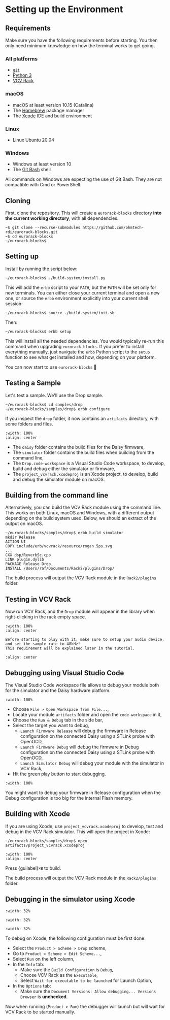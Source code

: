 # Setting up the Environment

## Requirements

Make sure you have the following requirements before starting.
You then only need minimum knowledge on how the terminal works to get going.

### All platforms

- [`git`](https://git-scm.com/download)
- [Python 3](https://www.python.org/downloads/)
- [VCV Rack](https://vcvrack.com/Rack)

### macOS

- macOS at least version 10.15 (Catalina)
- The [Homebrew](https://brew.sh) package manager
- The [Xcode](https://developer.apple.com/xcode/) IDE and build environment

### Linux

- Linux Ubuntu 20.04

### Windows

- Windows at least version 10
- The [Git Bash](https://git-scm.com/download) shell

All commands on Windows are expecting the use of Git Bash.
They are not compatible with Cmd or PowerShell.


## Cloning

First, clone the repository. This will create a `eurorack-blocks` directory **into the current working directory**, with all dependencies.


```shell-session
~$ git clone --recurse-submodules https://github.com/ohmtech-rdi/eurorack-blocks.git
~$ cd eurorack-blocks
~/eurorack-blocks$
```


## Setting up

Install by running the script below:

```shell-session
~/eurorack-blocks$ ./build-system/install.py
```

This will add the `erbb` script to your `PATH`, but the `PATH` will be set only for new terminals.
You can either close your current terminal and open a new one, or source the `erbb` environment
explicitly into your current shell session:

```shell-session
~/eurorack-blocks$ source ./build-system/init.sh
```

Then:

```shell-session
~/eurorack-blocks$ erbb setup
```

This will install all the needed dependencies. You would typically re-run this command when
upgrading `eurorack-blocks`.
If you prefer to install everything manually, just navigate the `erbb` Python script
to the `setup` function to see what get installed and how, depending on your platform.

You can now start to use `eurorack-blocks` 🎉


## Testing a Sample

Let's test a sample. We'll use the Drop sample.

```shell-session
~/eurorack-blocks$ cd samples/drop
~/eurorack-blocks/samples/drop$ erbb configure
```

If you inspect the `drop` folder, it now contains an `artifacts` directory, with some folders and files.

```{image} setup-configure.png
:width: 100%
:align: center
```

- The `daisy` folder contains the build files for the Daisy firmware,
- The `simulator` folder contains the build files when building from the command line,
- The `Drop.code-workspace` is a Visual Studio Code workspace, to develop, build and debug either the simulator or firmware,
- The `project_vcvrack.xcodeproj` is an Xcode project, to develop, build and debug the simulator module on macOS.


## Building from the command line

Alternatively, you can build the VCV Rack module using the command line.
This works on both Linux, macOS and Windows, with a different output depending on the build system
used. Below, we should an extract of the output on macOS.

```shell-session
~/eurorack-blocks/samples/drop$ erbb build simulator
mkdir Release
ACTION UI
COPY include/erb/vcvrack/resource/rogan.5ps.svg
...
CXX dsp/ReverbSc.cpp
LINK plugin.dylib
PACKAGE Release Drop
INSTALL /Users/raf/Documents/Rack2/plugins/Drop/
```

The build process will output the VCV Rack module in the `Rack2/plugins` folder.


## Testing in VCV Rack

Now run VCV Rack, and the `Drop` module will appear in the library when right-clicking
in the rack empty space.

```{image} setup-rack.png
:width: 100%
:align: center
```

```{important}
Before starting to play with it, make sure to setup your audio device,
and set the sample rate to 48kHz!
This requirement will be explained later in the tutorial.
```

```{image} setup-rack-audio.png
:align: center
```


## Debugging using Visual Studio Code

The Visual Studio Code workspace file allows to debug your module both for the simulator and the Daisy hardware platform.

```{image} setup-vscode.png
:width: 100%
```

- Choose `File > Open Workspace from File...`,
- Locate your module `artifacts` folder and open the `code-workspace` in it,
- Choose the `Run & Debug` tab in the side bar,
- Select the target you want to debug,
   - `Launch Firmware Release` will debug the firmware in Release configuration on the connected Daisy using a STLink probe with OpenOCD,
   - `Launch Firmware Debug` will debug the firmware in Debug configuration on the connected Daisy using a STLink probe with OpenOCD,
   - `Launch Simulator Debug` will debug your module with the simulator in VCV Rack,
- Hit the green play button to start debugging.

```{image} setup-vscode-debug.png
:width: 100%
```

You might want to debug your firmware in Release configuration when the Debug configuration is too big for the internal Flash memory.


## Building with Xcode

If you are using Xcode, use  `project_vcvrack.xcodeproj` to develop, test and debug in the VCV Rack simulator.
This will open the project in Xcode:

```shell-session
~/eurorack-blocks/samples/drop$ open artifacts/project_vcvrack.xcodeproj
```

```{image} setup-xcode.png
:width: 100%
:align: center
```

Press {guilabel}`⌘B` to build.

The build process will output the VCV Rack module in the `Rack2/plugins` folder.


## Debugging in the simulator using Xcode

```{image} setup-debug-scheme.png
:width: 32%
```
```{image} setup-debug-executable.png
:width: 32%
```
```{image} setup-debug-document.png
:width: 32%
```

To debug on Xcode, the following configuration must be first done:
- Select the `Product > Scheme > Drop` scheme,
- Go to `Product > Scheme > Edit Scheme...`,
- Select `Run` on the left column,
- In the `Info` tab:
   - Make sure the `Build Configuration` is `Debug`,
   - Choose VCV Rack as the `Executable`,
   - Select `Wait for executable to be launched` for Launch Option,
- In the `Options` tab:
   - Make sure the `Document Versions: Allow debugging... Versions Browser` is **unchecked**.

Now when running (`Product > Run`) the debugger will launch but will wait for VCV Rack to be
started manually.


